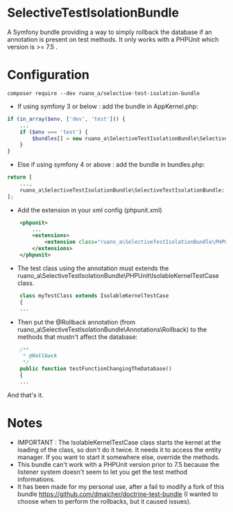 # SelectiveTestIsolationBundle
A Symfony bundle providing a way to simply rollback the database if an annotation is present on test methods.
It only works with a PHPUnit which version is >= 7.5 .
# Configuration

~~~~
composer require --dev ruano_a/selective-test-isolation-bundle
~~~~

* If using symfony 3 or below : add the bundle in AppKernel.php:

```php
if (in_array($env, ['dev', 'test'])) {
    ...
    if ($env === 'test') {
        $bundles[] = new ruano_a\SelectiveTestIsolationBundle\SelectiveTestIsolationBundle();
    }
}
```

* Else if using symfony 4 or above : add the bundle in bundles.php:

```php
return [
    ...,
    ruano_a\SelectiveTestIsolationBundle\SelectiveTestIsolationBundle::class => ['test' => true],
];
```

* Add the extension in your xml config (phpunit.xml)

```xml
    <phpunit>
        ...
        <extensions>
            <extension class="ruano_a\SelectiveTestIsolationBundle\PHPUnit\PHPUnitExtension" />
        </extensions>
    </phpunit>
```

* The test class using the annotation must extends the ruano_a\SelectiveTestIsolationBundle\PHPUnit\IsolableKernelTestCase class.

```php
    class myTestClass extends IsolableKernelTestCase
    {
    ...
```

* Then put the @Rollback annotation (from ruano_a\SelectiveTestIsolationBundle\Annotations\Rollback) to the methods that mustn't affect the database:

```php
    /**
     * @Rollback
     */
    public function testFunctionChangingTheDatabase()
    {
    ...
```

And that's it.

# Notes
* IMPORTANT : The IsolableKernelTestCase class starts the kernel at the loading of the class, so don't do it twice. It needs it to access the entity manager. If you want to start it somewhere else, override the methods.
* This bundle can't work with a PHPUnit version prior to 7.5 because the listener system doesn't seem to let you get
the test method informations.
* It has been made for my personal use, after a fail to modify a fork of this bundle https://github.com/dmaicher/doctrine-test-bundle (I wanted to choose when to perform the rollbacks, but it caused issues).
